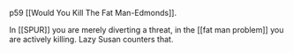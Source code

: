 p59 [[Would You Kill The Fat Man-Edmonds]]. 

In [[SPUR]] you are merely diverting a threat, in the [[fat man problem]] you are actively killing. Lazy Susan counters that.
